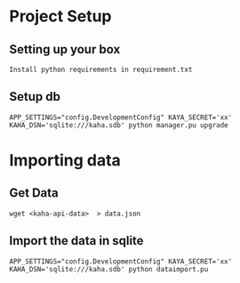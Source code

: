 # Project Setup
## Setting up your box
    Install python requirements in requirement.txt

## Setup db

    APP_SETTINGS="config.DevelopmentConfig" KAYA_SECRET='xx' KAHA_DSN='sqlite:///kaha.sdb' python manager.pu upgrade


# Importing data

## Get Data

    wget <kaha-api-data>  > data.json


## Import the data in sqlite
    
    APP_SETTINGS="config.DevelopmentConfig" KAYA_SECRET='xx' KAHA_DSN='sqlite:///kaha.sdb' python dataimport.pu

